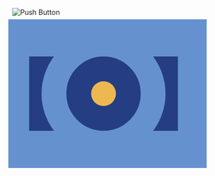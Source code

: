 ![Push Button](https://cssbattle.dev/targets/3.png)
<div class="base">
  <div class="circle">
    <div class="inner"></div>
  </div>
  <div class="square"></div>
</div>

<style>
    .base {
    transform: translate(-8px, -8px);
    position: absolute;
    width: 400px;
    height: 300px;
    background:#6592CF
  }
  .circle {
   	position:absolute;
    margin-left:67px;
    margin-top: 25px;
    width: 150px;
    height: 150px;
    border-radius:50%;
    border:50px solid #6592CF;
  }
  .inner {
    margin-top:50px;
    margin-left:50px;
    border-radius:50%;
    width: 50px;
    height: 50px;
    background: #EEB850;
  }
  .square {
    margin-left:42px;
    margin-top:75px;
    width: 300px;
    height: 150px;
    background: #243D83;
  }